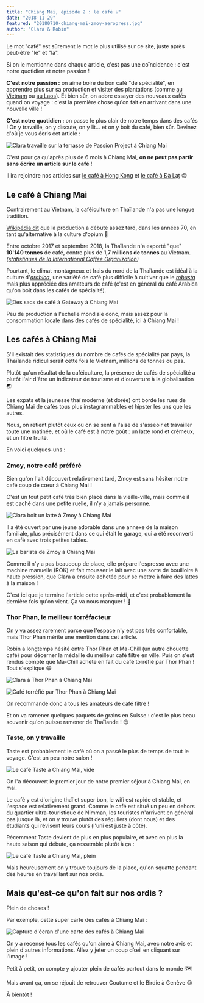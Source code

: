```yaml
---
title: "Chiang Mai, épisode 2 : le café ☕"
date: "2018-11-29"
featured: "20180710-chiang-mai-zmoy-aeropress.jpg"
author: "Clara & Robin"
---
```


Le mot "café" est sûrement le mot le plus utilisé sur ce site, juste après
peut-être "le" et "la".

Si on le mentionne dans chaque article, c'est pas une coïncidence : c'est notre
quotidien et notre passion !

**C'est notre passion :** on aime boire du bon café "de spécialité", en
apprendre plus sur sa production et visiter des plantations (comme
[au Vietnam](https://eaudepoisson.com/2017/11/09/tellement-de-cafe-quon-en-tremble-encore/)
ou
[au Laos](https://eaudepoisson.com/2018/03/15/balade-sur-le-plateau-des-bolovens/)).
Et bien sûr, on adore essayer des nouveaux cafés quand on voyage : c'est la
première chose qu'on fait en arrivant dans une nouvelle ville !

**C'est notre quotidien :** on passe le plus clair de notre temps dans des cafés
! On y travaille, on y discute, on y lit... et on y boit du café, bien sûr.
Devinez d'où je vous écris cet article :

![Clara travaille sur la terrasse de Passion Project à Chiang Mai](20181129-chiang-mai-passion-project.jpg "Notre café de ce matin à Passion Project")

C'est pour ça qu'après plus de 6 mois à Chiang Mai, **on ne peut pas partir sans
écrire un article sur le café** !

Il ira rejoindre nos articles sur
[le café à Hong Kong](https://eaudepoisson.com/2018/08/29/hong-kong-nos-6-cafes-coup-de-coeur/)
et
[le café à Đà Lạt](https://eaudepoisson.com/2017/11/09/tellement-de-cafe-quon-en-tremble-encore/)
😊

## Le café à Chiang Mai

Contrairement au Vietnam, la caféiculture en Thaïlande n'a pas une longue
tradition.

[Wikipédia dit](https://fr.wikipedia.org/wiki/Caf%C3%A9iculture_en_Tha%C3%AFlande)
que la production a débuté assez tard, dans les années 70, en tant
qu'alternative à la culture d'opium 👏

Entre octobre 2017 et septembre 2018, la Thaïlande n'a exporté "que" **10'140
tonnes** de café, contre plus de **1,7 millions de tonnes** au Vietnam.
_([statistiques de la International Coffee Organization](http://www.ico.org/prices/m1-exports.pdf))_

Pourtant, le climat montagneux et frais du nord de la Thaïlande est idéal à la
culture d'[_arabica_](https://fr.wikipedia.org/wiki/Coffea_arabica), une variété
de café plus difficile à cultiver que le
[_robusta_](https://fr.wikipedia.org/wiki/Coffea_canephora) mais plus appréciée
des amateurs de café (c'est en général du café Arabica qu'on boit dans les cafés
de spécialité).

![Des sacs de café à Gateway à Chiang Mai](20180902-chiang-mai-gateway-sacs-cafe.jpg "Du café thaï")

Peu de production à l'échelle mondiale donc, mais assez pour la consommation
locale dans des cafés de spécialité, ici à Chiang Mai !

## Les cafés à Chiang Mai

S'il existait des statistiques du nombre de cafés de spécialité par pays, la
Thaïlande ridiculiserait cette fois le Vietnam, millions de tonnes ou pas.

Plutôt qu'un résultat de la caféiculture, la présence de cafés de spécialité a
plutôt l'air d'être un indicateur de tourisme et d'ouverture à la globalisation
🌏

Les expats et la jeunesse thaï moderne (et dorée) ont bordé les rues de Chiang
Mai de cafés tous plus instagrammables et hipster les uns que les autres.

Nous, on retient plutôt ceux où on se sent à l'aise de s'asseoir et travailler
toute une matinée, et où le café est à notre goût : un latte rond et crémeux, et
un filtre fruité.

En voici quelques-uns :

### Zmoy, notre café préféré

Bien qu'on l'ait découvert relativement tard, Zmoy est sans hésiter notre café
coup de cœur à Chiang Mai !

C'est un tout petit café très bien placé dans la vieille-ville, mais comme il
est caché dans une petite ruelle, il n'y a jamais personne.

![Clara boit un latte à Zmoy à Chiang Mai](20180710-chiang-mai-zmoy-clara.jpg)

Il a été ouvert par une jeune adorable dans une annexe de la maison familiale,
plus précisément dans ce qui était le garage, qui a été reconverti en café avec
trois petites tables.

![La barista de Zmoy à Chiang Mai](20180710-chiang-mai-zmoy-fille.jpg)

Comme il n'y a pas beaucoup de place, elle prépare l'espresso avec une machine
manuelle (ROK) et fait mousser le lait avec une sorte de bouilloire à haute
pression, que Clara a ensuite achetée pour se mettre à faire des lattes à la
maison !

C'est ici que je termine l'article cette après-midi, et c'est probablement la
dernière fois qu'on vient. Ça va nous manquer ! 💓

### Thor Phan, le meilleur torréfacteur

On y va assez rarement parce que l'espace n'y est pas très confortable, mais
Thor Phan mérite une mention dans cet article.

Robin a longtemps hésité entre Thor Phan et Ma-Chill (un autre chouette café)
pour décerner la médaille du meilleur café filtre en ville. Puis on s'est rendus
compte que Ma-Chill achète en fait du café torréfié par Thor Phan ! Tout
s'explique 😁

![Clara à Thor Phan à Chiang Mai](20180712-chiang-mai-thor-phan.jpg)

![Café torréfié par Thor Phan à Chiang Mai](20180712-chiang-mai-thor-phan-cafe.jpg)

On recommande donc à tous les amateurs de café filtre !

Et on va ramener quelques paquets de grains en Suisse : c'est le plus beau
souvenir qu'on puisse ramener de Thaïlande ! 😊

### Taste, on y travaille

Taste est probablement le café où on a passé le plus de temps de tout le voyage.
C'est un peu notre salon !

![Le café Taste à Chiang Mai, vide](20180514-chiang-mai-taste-vide.jpg "Mai")

On l'a découvert le premier jour de notre premier séjour à Chiang Mai, en mai.

Le café y est d'origine thaï et super bon, le wifi est rapide et stable, et
l'espace est relativement grand. Comme le café est situé un peu en dehors du
quartier ultra-touristique de Nimman, les touristes n'arrivent en général pas
jusque là, et on y trouve plutôt des réguliers (dont nous) et des étudiants qui
révisent leurs cours (l'uni est juste à côté).

Récemment Taste devient de plus en plus populaire, et avec en plus la haute
saison qui débute, ça ressemble plutôt à ça :

![Le café Taste à Chiang Mai, plein](20180727-chiang-mai-taste-plein.jpg "Juillet")

Mais heureusement on y trouve toujours de la place, qu'on squatte pendant des
heures en travaillant sur nos ordis.

## Mais qu'est-ce qu'on fait sur nos ordis ?

Plein de choses !

Par exemple, cette super carte des cafés à Chiang Mai :

![Capture d'écran d'une carte des cafés à Chiang Mai](20181129-chiang-mai-carte-cafes.png)

On y a recensé tous les cafés qu'on aime à Chiang Mai, avec notre avis et plein
d'autres informations. Allez y jeter un coup d’œil en cliquant sur l'image !

Petit à petit, on compte y ajouter plein de cafés partout dans le monde 🗺

Mais avant ça, on se réjouit de retrouver Coutume et le Birdie à Genève 😍

À bientôt !
